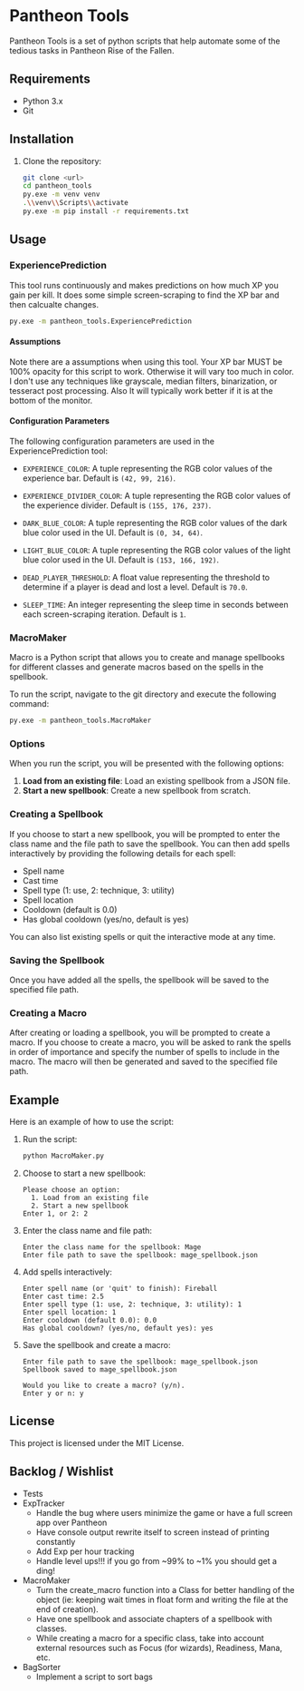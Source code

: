 # Pantheon Tools 
Pantheon Tools is a set of python scripts that help automate some of the tedious tasks in Pantheon Rise of the Fallen.

## Requirements

- Python 3.x
- Git

## Installation

1. Clone the repository:
    ```sh
    git clone <url>
    cd pantheon_tools
    py.exe -m venv venv
    .\\venv\\Scripts\\activate
    py.exe -m pip install -r requirements.txt
    ```

## Usage

### ExperiencePrediction
This tool runs continuously and makes predictions on how much XP you gain per kill. It does some simple screen-scraping to find the XP bar and then calcualte changes.

```sh
py.exe -m pantheon_tools.ExperiencePrediction
```

#### Assumptions
Note there are a assumptions when using this tool. Your XP bar MUST be 100% opacity for this script to work. Otherwise it will vary too much in color. I don't use any techniques like grayscale, median filters, binarization, or tesseract post processing. Also It will typically work better if it is at the bottom of the monitor.

#### Configuration Parameters

The following configuration parameters are used in the ExperiencePrediction tool:

- `EXPERIENCE_COLOR`: A tuple representing the RGB color values of the experience bar. Default is `(42, 99, 216)`.
- `EXPERIENCE_DIVIDER_COLOR`: A tuple representing the RGB color values of the experience divider. Default is `(155, 176, 237)`.
- `DARK_BLUE_COLOR`: A tuple representing the RGB color values of the dark blue color used in the UI. Default is `(0, 34, 64)`.
- `LIGHT_BLUE_COLOR`: A tuple representing the RGB color values of the light blue color used in the UI. Default is `(153, 166, 192)`.

- `DEAD_PLAYER_THRESHOLD`: A float value representing the threshold to determine if a player is dead and lost a level. Default is `70.0`.
- `SLEEP_TIME`: An integer representing the sleep time in seconds between each screen-scraping iteration. Default is `1`.

### MacroMaker 
Macro is a Python script that allows you to create and manage spellbooks for different classes and generate macros based on the spells in the spellbook.

To run the script, navigate to the git directory and execute the following command:

```sh
py.exe -m pantheon_tools.MacroMaker
```

### Options

When you run the script, you will be presented with the following options:

1. **Load from an existing file**: Load an existing spellbook from a JSON file.
2. **Start a new spellbook**: Create a new spellbook from scratch.

### Creating a Spellbook

If you choose to start a new spellbook, you will be prompted to enter the class name and the file path to save the spellbook. You can then add spells interactively by providing the following details for each spell:

- Spell name
- Cast time
- Spell type (1: use, 2: technique, 3: utility)
- Spell location
- Cooldown (default is 0.0)
- Has global cooldown (yes/no, default is yes)

You can also list existing spells or quit the interactive mode at any time.

### Saving the Spellbook

Once you have added all the spells, the spellbook will be saved to the specified file path.

### Creating a Macro

After creating or loading a spellbook, you will be prompted to create a macro. If you choose to create a macro, you will be asked to rank the spells in order of importance and specify the number of spells to include in the macro. The macro will then be generated and saved to the specified file path.

## Example

Here is an example of how to use the script:

1. Run the script:
    ```sh
    python MacroMaker.py
    ```

2. Choose to start a new spellbook:
    ```
    Please choose an option:
      1. Load from an existing file
      2. Start a new spellbook
    Enter 1, or 2: 2
    ```

3. Enter the class name and file path:
    ```
    Enter the class name for the spellbook: Mage
    Enter file path to save the spellbook: mage_spellbook.json
    ```

4. Add spells interactively:
    ```
    Enter spell name (or 'quit' to finish): Fireball
    Enter cast time: 2.5
    Enter spell type (1: use, 2: technique, 3: utility): 1
    Enter spell location: 1
    Enter cooldown (default 0.0): 0.0
    Has global cooldown? (yes/no, default yes): yes
    ```

5. Save the spellbook and create a macro:
    ```
    Enter file path to save the spellbook: mage_spellbook.json
    Spellbook saved to mage_spellbook.json

    Would you like to create a macro? (y/n).
    Enter y or n: y
    ```

## License

This project is licensed under the MIT License.

## Backlog / Wishlist
* Tests
* ExpTracker
  * Handle the bug where users minimize the game or have a full screen app over Pantheon
  * Have console output rewrite itself to screen instead of printing constantly
  * Add Exp per hour tracking
  * Handle level ups!!! if you go from ~99% to ~1% you should get a ding!
* MacroMaker
  * Turn the create_macro function into a Class for better handling of the object (ie: keeping wait times in float form and writing the file at the end of creation).
  * Have one spellbook and associate chapters of a spellbook with classes.
  * While creating a macro for a specific class, take into account external resources such as Focus (for wizards), Readiness, Mana, etc.
* BagSorter
  * Implement a script to sort bags
